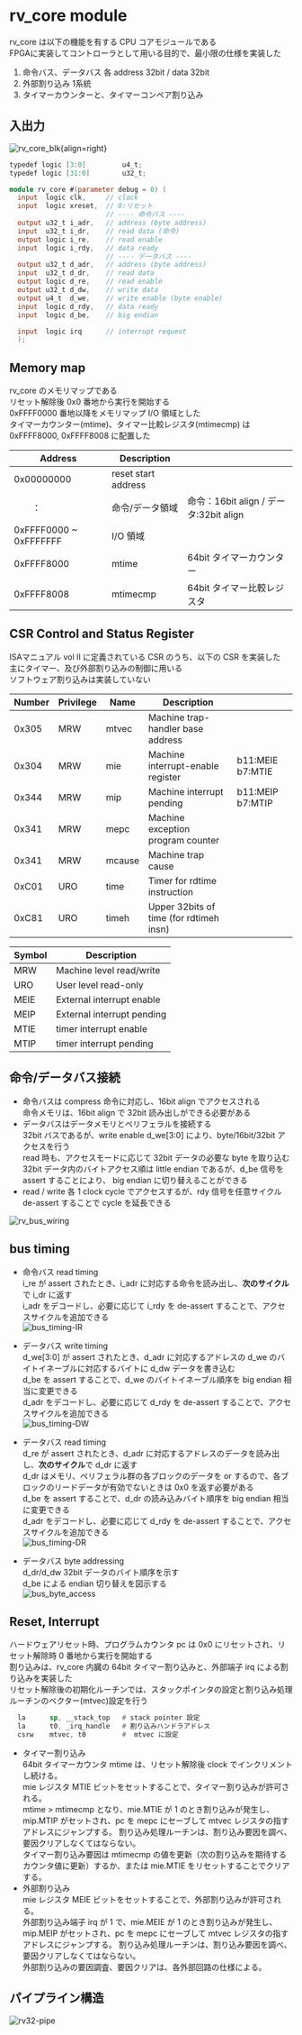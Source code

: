 
# rv_core module

rv_core は以下の機能を有する CPU コアモジュールである  
FPGAに実装してコントローラとして用いる目的で、最小限の仕様を実装した  

1. 命令バス、データバス 各 address 32bit / data 32bit  
1. 外部割り込み 1系統  
1. タイマーカウンターと、タイマーコンペア割り込み  

## 入出力  

![rv_core_blk](img/rv_core_blk.svg){align=right}

```verilog
typedef logic [3:0]         u4_t;
typedef logic [31:0]        u32_t;

module rv_core #(parameter debug = 0) (
  input  logic clk,     // clock
  input  logic xreset,  // 0:リセット
                        // ---- 命令バス ----
  output u32_t i_adr,   // address (byte address)
  input  u32_t i_dr,    // read data (命令)
  output logic i_re,    // read enable
  input  logic i_rdy,   // data ready
                        // ---- データバス ----
  output u32_t d_adr,   // address (byte address)
  input  u32_t d_dr,    // read data
  output logic d_re,    // read enable
  output u32_t d_dw,    // write data
  output u4_t  d_we,    // write enable (byte enable)
  input  logic d_rdy,   // data ready
  input  logic d_be,    // big endian

  input  logic irq      // interrupt request
  );
```

## Memory map

rv_core のメモリマップである  
リセット解除後 0x0 番地から実行を開始する  
0xFFFF0000 番地以降をメモリマップ I/O 領域とした  
タイマーカウンター(mtime)、タイマー比較レジスタ(mtimecmp) は 0xFFFF8000, 0xFFFF8008 に配置した  

|Address|Description||
|---|------|---|
|0x00000000|reset start address||
|　　：|命令/データ領域|命令：16bit align / データ:32bit align|
|0xFFFF0000 ~ 0xFFFFFFF|I/O 領域||
|0xFFFF8000|mtime|64bit タイマーカウンター|
|0xFFFF8008|mtimecmp|64bit タイマー比較レジスタ|

## CSR Control and Status Register

ISAマニュアル vol II に定義されている CSR のうち、以下の CSR を実装した  
主にタイマー、及び外部割り込みの制御に用いる  
ソフトウェア割り込みは実装していない  

|Number|Privilege|Name|Description||
|---|---|---|---|---|
|0x305|MRW|mtvec|Machine trap-handler base address||
|0x304|MRW|mie|Machine interrupt-enable register|b11:MEIE b7:MTIE|
|0x344|MRW|mip|Machine interrupt pending|b11:MEIP b7:MTIP|
|0x341|MRW|mepc|Machine exception program counter||
|0x341|MRW|mcause|Machine trap cause||
|0xC01|URO|time|Timer for rdtime instruction||
|0xC81|URO|timeh|Upper 32bits of time (for rdtimeh insn) ||

|Symbol|Description|
|---|---|
|MRW|Machine level read/write |  
|URO|User level read-only|
|MEIE|External interrupt enable |
|MEIP|External interrupt pending|
|MTIE|timer interrupt enable |
|MTIP|timer interrupt pending |

## 命令/データバス接続

- 命令バスは compress 命令に対応し、16bit align でアクセスされる  
  命令メモリは、16bit align で 32bit 読み出しができる必要がある  
- データバスはデータメモリとペリフェラルを接続する  
  32bit バスであるが、write enable d_we[3:0] により、byte/16bit/32bit アクセスを行う  
  read 時も、アクセスモードに応じて 32bit データの必要な byte を取り込む  
  32bit データ内のバイトアクセス順は little endian であるが、d_be 信号を assert することにより、 big endian に切り替えることができる  
- read / write 各 1 clock cycle でアクセスするが、rdy 信号を任意サイクル de-assert することで cycle を延長できる  

![rv_bus_wiring](img/rv_bus_wiring.svg)

## bus timing
- 命令バス read timing  
  i_re が assert されたとき、i_adr に対応する命令を読み出し、**次のサイクル**で i_dr に返す    
  i_adr をデコードし、必要に応じて i_rdy を de-assert することで、アクセスサイクルを追加できる  
  ![bus_timing-IR](img/bus_timing_IR.svg)  

- データバス write timing  
  d_we[3:0] が assert されたとき、d_adr に対応するアドレスの d_we のバイトイネーブルに対応するバイトに d_dw データを書き込む  
  d_be を assert することで、d_we のバイトイネーブル順序を big endian 相当に変更できる  
  d_adr をデコードし、必要に応じて d_rdy を de-assert することで、アクセスサイクルを追加できる  
  ![bus_timing-DW](img/bus_timing_DW.svg)  

- データバス read timing  
  d_re が assert されたとき、d_adr に対応するアドレスのデータを読み出し、**次のサイクル**で d_dr に返す  
  d_dr はメモリ、ペリフェラル群の各ブロックのデータを or するので、各ブロックのリードデータが有効でないときは 0x0 を返す必要がある  
  d_be を assert することで、d_dr の読み込みバイト順序を big endian 相当に変更できる  
  d_adr をデコードし、必要に応じて d_rdy を de-assert することで、アクセスサイクルを追加できる  
  ![bus_timing-DR](img/bus_timing_DR.svg)  

- データバス byte addressing  
  d_dr/d_dw 32bit データのバイト順序を示す  
  d_be による endian 切り替えを図示する  
  ![bus_byte_access](img/bus_byte_access.svg)  


## Reset, Interrupt 

ハードウェアリセット時、プログラムカウンタ pc は 0x0 にリセットされ、リセット解除時 0 番地から実行を開始する  
割り込みは、rv_core 内臓の 64bit タイマー割り込みと、外部端子 irq による割り込みを実装した  
リセット解除後の初期化ルーチンでは、スタックポインタの設定と割り込み処理ルーチンのベクター(mtvec)設定を行う  

```asm title="example: crt0.S" 
  la      sp, __stack_top   # stack pointer 設定
  la      t0, _irq_handle   # 割り込みハンドラアドレス
  csrw    mtvec, t0         #  mtvec に設定
```

- タイマー割り込み  
  64bit タイマーカウンタ mtime は、リセット解除後 clock でインクリメントし続ける。  
  mie レジスタ MTIE ビットをセットすることで、タイマー割り込みが許可される。  
  mtime > mtimecmp となり、mie.MTIE が 1 のとき割り込みが発生し、mip.MTIP がセットされ、pc を mepc にセーブして mtvec レジスタの指すアドレスにジャンプする。
  割り込み処理ルーチンは、割り込み要因を調べ、要因クリアしなくてはならない。  
  タイマー割り込み要因は mtimecmp の値を更新（次の割り込みを期待するカウンタ値に更新）するか、または mie.MTIE をリセットすることでクリアする。  
- 外部割り込み  
  mie レジスタ MEIE ビットをセットすることで、外部割り込みが許可される。  
  外部割り込み端子 irq が 1 で、mie.MEIE が 1 のとき割り込みが発生し、mip.MEIP がセットされ、pc を mepc にセーブして mtvec レジスタの指すアドレスにジャンプする。
  割り込み処理ルーチンは、割り込み要因を調べ、要因クリアしなくてはならない。  
  外部割り込みの要因調査、要因クリアは、各外部回路の仕様による。  



## パイプライン構造  

![rv32-pipe](img/rv32-pipe.svg)  

